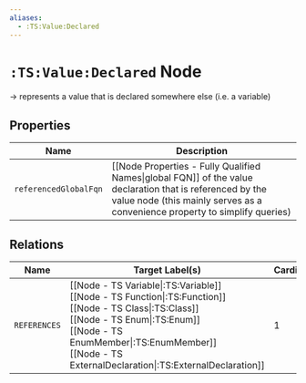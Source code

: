 ```yaml
---
aliases:
  - :TS:Value:Declared
---
```

# `:TS:Value:Declared` Node

-> represents a value that is declared somewhere else (i.e. a variable)

## Properties

| Name                  | Description                                                                                                                                                                              |
| --------------------- | ---------------------------------------------------------------------------------------------------------------------------------------------------------------------------------------- |
| `referencedGlobalFqn` | [[Node Properties - Fully Qualified Names\|global FQN]] of the value declaration that is referenced by the value node (this mainly serves as a convenience property to simplify queries) |


## Relations

| Name         | Target Label(s)                                                                                                                                                                                                                                          | Cardinality | Description                                   |
| ------------ | -------------------------------------------------------------------------------------------------------------------------------------------------------------------------------------------------------------------------------------------------------- | ----------- | --------------------------------------------- |
| `REFERENCES` | [[Node - TS Variable\|:TS:Variable]]<br>[[Node - TS Function\|:TS:Function]]<br>[[Node - TS Class\|:TS:Class]]<br>[[Node - TS Enum\|:TS:Enum]]<br>[[Node - TS EnumMember\|:TS:EnumMember]]<br>[[Node - TS ExternalDeclaration\|:TS:ExternalDeclaration]] | 1           | declaration that defines the referenced value |
